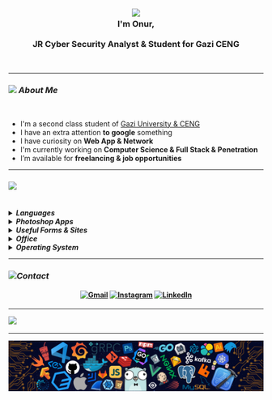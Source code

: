 <h3 align="center"><img src="https://media.giphy.com/media/zlPCvj372M31bncd5v/giphy.gif" width="150px"> <br>
I'm Onur, <br><br> JR Cyber Security Analyst & Student for Gazi CENG </h3>
<br>
<hr>
<h3><img src="https://media.giphy.com/media/HvekzBaREHxlEwvlOS/giphy.gif" width="45px"><i> About Me </i></h3><br>
<ul>
  <li>I'm a second class student of <a href="https://mf-bm.gazi.edu.tr/">Gazi University & CENG</a> </li>
  <li>I have an extra attention <b>to google</b> something </li>
  <li>I have curiosity on <strong>Web App & Network</strong> </li>
  <li>I'm currently working on <b>Computer Science & Full Stack & Penetration </b> </li>
  <li>I’m available for <b>freelancing & job opportunities</b> </li>
</ul>
<hr>
<h3><img src="https://media.giphy.com/media/qPTyrrtmmjbjZtmSJG/giphy.gif" width="125"></h3><br>
<details><summary><b><i>Languages</i></b></summary>
  <br>
  <h4 align="center">
    
  ![C](https://img.shields.io/badge/c-%2300599C.svg?style=for-the-badge&logo=c&logoColor=white)
  ![C#](https://img.shields.io/badge/c%23-%23239120.svg?style=for-the-badge&logo=c-sharp&logoColor=white)
  ![HTML5](https://img.shields.io/badge/html5-%23E34F26.svg?style=for-the-badge&logo=html5&logoColor=white)
  ![CSS](https://img.shields.io/badge/css3-%231572B6.svg?style=for-the-badge&logo=css3&logoColor=white)
  ![Java](https://img.shields.io/badge/java-%23ED8B00.svg?style=for-the-badge&logo=java&logoColor=white)
  ![Python](https://img.shields.io/badge/python-3670A0?style=for-the-badge&logo=python&logoColor=ffdd54)
  
    
  </h4>
  <br>
</details>

<details><summary><b><i>Photoshop Apps</i></b></summary>
  <br>
  <h4 align="center">
    
  ![Canva](https://img.shields.io/badge/Canva-%2300C4CC.svg?style=for-the-badge&logo=Canva&logoColor=white)
  ![Sketch](https://img.shields.io/badge/Sketch-FFB387?style=for-the-badge&logo=sketch&logoColor=black)
  
  </h4>
  <br>
</details>

<details><summary><b><i>Useful Forms & Sites</i></b></summary>
  <br>
  <h4 align="center">
    
  ![Stack Overflow](https://img.shields.io/badge/-Stackoverflow-FE7A16?style=for-the-badge&logo=stack-overflow&logoColor=white)
  ![Reddit](https://img.shields.io/badge/Reddit-%23FF4500.svg?style=for-the-badge&logo=Reddit&logoColor=white)
  ![Hackerrank](https://img.shields.io/badge/-Hackerrank-2EC866?style=for-the-badge&logo=HackerRank&logoColor=white)
  ![Codecademy](https://img.shields.io/badge/Codecademy-FFF0E5?style=for-the-badge&logo=codecademy&logoColor=1F243A)
  ![FreeCodeCamp](https://img.shields.io/badge/Freecodecamp-%23123.svg?&style=for-the-badge&logo=freecodecamp&logoColor=green)
  ![GeeksForGeeks](https://img.shields.io/badge/GeeksforGeeks-gray?style=for-the-badge&logo=geeksforgeeks&logoColor=35914c)
  ![Udemy](https://img.shields.io/badge/Udemy-A435F0?style=for-the-badge&logo=Udemy&logoColor=white)
  
    
  </h4>
  <br>
</details>

<details><summary><b><i>Office</i></b></summary>
  <br>
  <h4 align="center">
    
  ![Microsoft Access](https://img.shields.io/badge/Microsoft_Access-A4373A?style=for-the-badge&logo=microsoft-access&logoColor=white)
  ![Microsoft Excel](https://img.shields.io/badge/Microsoft_Excel-217346?style=for-the-badge&logo=microsoft-excel&logoColor=white)
  ![Microsoft Office](https://img.shields.io/badge/Microsoft_Office-D83B01?style=for-the-badge&logo=microsoft-office&logoColor=white)
  ![Microsoft PowerPoint](https://img.shields.io/badge/Microsoft_PowerPoint-B7472A?style=for-the-badge&logo=microsoft-powerpoint&logoColor=white)
  ![Microsoft Word](https://img.shields.io/badge/Microsoft_Word-2B579A?style=for-the-badge&logo=microsoft-word&logoColor=white)
  
  </h4>
  <br>
</details>

<details><summary><b><i>Operating System</i></b></summary>
  <br>
  <h4 align="center">
    
  ![Kali](https://img.shields.io/badge/Kali-268BEE?style=for-the-badge&logo=kalilinux&logoColor=white)
  ![Linux](https://img.shields.io/badge/Linux-FCC624?style=for-the-badge&logo=linux&logoColor=black)
  ![Ubuntu](https://img.shields.io/badge/Ubuntu-E95420?style=for-the-badge&logo=ubuntu&logoColor=white)
  ![Windows](https://img.shields.io/badge/Windows-0078D6?style=for-the-badge&logo=windows&logoColor=white)
  
  </h4>
  <br>
</details>

<hr>

<h3><img src="https://media.giphy.com/media/H7a4nMx9Zdhvm2HySH/giphy.gif" width="50px"><i><b>Contact</b></i></h3>
<h4 align="center">
  
  <a href="mailto:onur_arikan2002@hotmail.com" target="_blank">![Gmail](https://img.shields.io/badge/mail-D14836?style=for-the-badge&logo=gmail&logoColor=white&labelColor=red&color=red)</a>
  <a href="https://www.instagram.com/onur.arikann/" target="_blank">![Instagram](https://img.shields.io/badge/onur.arikann-%23E4405F.svg?style=for-the-badge&logo=Instagram&logoColor=white)</a>
  <a href="https://www.linkedin.com/in/onur-ar%C4%B1kan-42aa70254/" target="_blank">![LinkedIn](https://img.shields.io/badge/Onur_Arikan-%230077B5.svg?style=for-the-badge&logo=linkedin&logoColor=white)</a>
</h4>
<hr>
<p>
  
  ![](https://komarev.com/ghpvc/?username=10onru&color=blue&style=for-the-badge&label=Visitors)
</p>
<hr>
<p><img src="https://raw.githubusercontent.com/KevinPatel04/KevinPatel04/master/header.png"></p>
